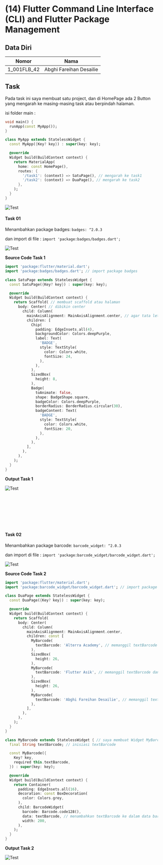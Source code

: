 # (14) Flutter Command Line Interface (CLI) and Flutter Package Management

## Data Diri

| Nomor       | Nama                    |
| ----------- | ----------------------- |
| 1_001FLB_42 | Abghi Fareihan Desailie |

## Task

Pada task ini saya membuat satu project, dan di HomePage ada 2 Button yang mengarah ke masing-masing task atau berpindah halaman.

isi folder main :

```dart
void main() {
  runApp(const MyApp());
}

class MyApp extends StatelessWidget {
  const MyApp({Key? key}) : super(key: key);

  @override
  Widget build(BuildContext context) {
    return MaterialApp(
      home: const HomePage(),
      routes: {
        '/task1': (context) => SatuPage(), // mengarah ke task1
        '/task2': (context) => DuaPage(), // mengarah ke task2
      },
    );
  }
}
```

![Test](../screenshots/ss_homepage.png)

#### Task 01

Menambahkan package badges:
`badges: ^2.0.3`

dan import di file :
`import 'package:badges/badges.dart';`

![Test](../screenshots/ss_package.png)

**Source Code Task 1**

```dart
import 'package:flutter/material.dart';
import 'package:badges/badges.dart'; // import package badges

class SatuPage extends StatelessWidget {
  const SatuPage({Key? key}) : super(key: key);

  @override
  Widget build(BuildContext context) {
    return Scaffold( // membuat scaffold atau halaman
      body: Center( // dibikin center
        child: Column(
          mainAxisAlignment: MainAxisAlignment.center, // agar tata letak axis center
          children: [
            Chip(
              padding: EdgeInsets.all(4),
              backgroundColor: Colors.deepPurple,
              label: Text(
                'BADGE',
                style: TextStyle(
                  color: Colors.white,
                  fontSize: 24,
                ),
              ),
            ),
            SizedBox(
              height: 8,
            ),
            Badge(
              toAnimate: false,
              shape: BadgeShape.square,
              badgeColor: Colors.deepPurple,
              borderRadius: BorderRadius.circular(30),
              badgeContent: Text(
                'BADGE',
                style: TextStyle(
                  color: Colors.white,
                  fontSize: 20,
                ),
              ),
            ),
          ],
        ),
      ),
    );
  }
}

```

**Output Task 1**

![Test](../screenshots//ss_task_1.png)

<br>
<br>
<br>
<br>
<br>
<br>

#### Task 02

Menambahkan package barcode:
`barcode_widget: ^2.0.3`

dan import di file :
`import 'package:barcode_widget/barcode_widget.dart';`

![Test](../screenshots/ss_package.png)

**Source Code Task 2**

```dart
import 'package:flutter/material.dart';
import 'package:barcode_widget/barcode_widget.dart'; // import package barcode

class DuaPage extends StatelessWidget {
  const DuaPage({Key? key}) : super(key: key);

  @override
  Widget build(BuildContext context) {
    return Scaffold(
      body: Center(
        child: Column(
          mainAxisAlignment: MainAxisAlignment.center,
          children: const [
            MyBarcode(
              textBarcode: 'Alterra Academy', // memanggil textBarcode dan isi datanya
            ),
            SizedBox(
              height: 26,
            ),
            MyBarcode(
              textBarcode: 'Flutter Asik', // memanggil textBarcode dan isi datanya
            ),
            SizedBox(
              height: 26,
            ),
            MyBarcode(
              textBarcode: 'Abghi Fareihan Desailie', // memanggil textBarcode dan isi datanya
            ),
          ],
        ),
      ),
    );
  }
}

class MyBarcode extends StatelessWidget { // saya membuat Widget MyBarcode() agar bisa menambahkan barcode dengan 1 widget dan hanya mengubah data (text nya saja)
  final String textBarcode; // inisiasi textBarcode

  const MyBarcode({
    Key? key,
    required this.textBarcode,
  }) : super(key: key);

  @override
  Widget build(BuildContext context) {
    return Container(
      padding: EdgeInsets.all(16),
      decoration: const BoxDecoration(
        color: Colors.grey,
      ),
      child: BarcodeWidget(
        barcode: Barcode.code128(),
        data: textBarcode, // menambahkan textBarcode ke dalam data barcode
        width: 200,
      ),
    );
  }
}
```

**Output Task 2**

![Test](../screenshots//ss_task_2.png)
